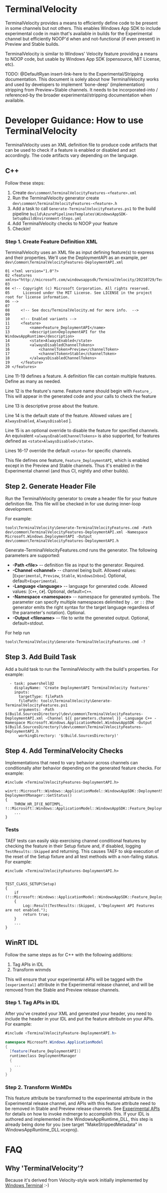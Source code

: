 # TerminalVelocity

TerminalVelocity provides a means to efficiently define code to be present in some channels but not others.
This enables Windows App SDK to include experimental code in main that's available in builds for
the Experimental channel but efficiently NOOP'd when and not-functional (if even present) in
Preview and Stable builds.

TerminalVelocity is similar to Windows' Velocity feature providing a means to NOOP code, but usable
by Windows App SDK (opensource, MIT License, etc).

TODO: @DefaultRyan insert-link-here to the Experimental/Stripping documentation. This document is
solely about how TerminalVelocity works and used by developers to implement 'bone-deep'
(implementation) stripping from Preview+Stable channels. It needs to be incorporated-into /
referenced-by the broader experimental/stripping documentation when available.

# Developer Guidance: How to use TerminalVelocity

TerminalVelocity uses an XML definition file to produce code artifacts that can be used to check if
a feature is enabled or disabled and act accordingly. The code artifacts vary depending on the
language.

## C++

Follow these steps:

1. Create `dev\common\TerminalVelocityFeatures-<feature>.xml`
2. Run the TerminalVelocity generator create `dev\common\TerminalVelocityFeatures-<feature>.h`
3. Add a task to call `Generate-TerminalVelocityFeatures.ps1` to the build pipeline `build\AzurePipelinesTemplates\WindowsAppSDK-SetupBuildEnvironment-Steps.yml`
4. Add TerminalVelocity checks to NOOP your feature
5. Checkin!

### Step 1. Create Feature Definition XML

TerminalVelocity uses an XML file as input defining feature(s) to express and their properties.
We'll use the DeploymentAPI as an example, per `dev\Common\TerminalVelocityFeatures-DeploymentAPI.xml`

```
01 <?xml version="1.0"?>
02 <features xmlns="http://microsoft.com/windowsappsdk/TerminalVelocity/20210729/TerminalVelocityFeatures.xsd">
03
04 <!-- Copyright (c) Microsoft Corporation. All rights reserved.
05      Licensed under the MIT License. See LICENSE in the project root for license information.
06 -->
07
08     <!-- See docs/TerminalVelocity.md for more info.  -->
09
10     <!-- Enabled variants -->
11     <feature>
12         <name>Feature_DeploymentAPI</name>
13         <description>DeploymentAPI for the WindowsAppRuntime</description>
14         <state>AlwaysEnabled</state>
15         <alwaysDisabledChannelTokens>
16             <channelToken>Preview</channelToken>
17             <channelToken>Stable</channelToken>
18         </alwaysDisabledChannelTokens>
19     </feature>
20 </features>
```

Line 11-19 defines a feature. A definition file can contain multiple features. Define as many as needed.

Line 12 is the feature's name. Feature name should begin with `Feature_`. This will appear in the
generated code and your calls to check the feature

Line 13 is descriptive prose about the feature.

Line 14 is the default state of the feature. Allowed values are [ `AlwaysEnabled`, `AlwaysDisabled` ].

Line 15 is an optional override to disable the feature for specified channels. An equivalent
`<alwaysEnabledChannelTokens>` is also supported, for features defined as `<state>AlwaysDisabled</state>`.

Lines 16-17 override the default `<state>` for specific channels.

This file defines one feature, `Feature_DeploymentAPI`, which is enabled except in the Preview and
Stable channels. Thus it's enabled in the Experimental channel (and thus CI, nightly and other
builds).

## Step 2. Generate Header File

Run the TerminalVelocity generator to create a header file for your feature definition file. This file will be checked in for use during inner-loop development.

For example:

```
tools\TerminalVelocity\Generate-TerminalVelocityFeatures.cmd -Path dev\common\TerminalVelocityFeatures-DeploymentAPI.xml -Namespace Microsoft.Windows.DeploymentAPI -Output dev\common\TerminalVelocityFeatures-DeploymentAPI.h
```

Generate-TerminalVelocityFeatures.cmd runs the generator. The following parameters are supported:

* **-Path &lt;file&gt;** -- definition file as input to the generator. Required.
* **-Channel &lt;channel&gt;** -- channel being built. Allowed values: [`Experimental`, `Preview`, `Stable`, `WindowsInbox`]. Optional, default=`Experimental`.
* **-Language &lt;language&gt;** -- language for generated code. Allowed values: [`C++`, `C#`]. Optional, default=`C++`.
* **-Namespace &lt;namespace&gt;** -- namespace for generated symbols. The parameter can specify multiple namespaces delimited by `.` or `::` (the generator emits the right syntax for the target language regardless of the parameter's notation). Optional.
* **-Output &lt;filename&gt;** -- file to write the generated output. Optional, default=stdout.

For help run

```
tools\TerminalVelocity\Generate-TerminalVelocityFeatures.cmd -?
```

## Step 3. Add Build Task

Add a build task to run the TerminalVelocity with the build's properties. For example:

```
  - task: powershell@2
    displayName: 'Create DeploymentAPI TerminalVelocity features'
    inputs:
      targetType: filePath
      filePath: tools\TerminalVelocity\Generate-TerminalVelocityFeatures.ps1
      arguments: -Path $(Build.SourcesDirectory)\dev\common\TerminalVelocityFeatures-DeploymentAPI.xml -Channel ${{ parameters.channel }} -Language C++ -Namespace Microsoft.Windows.ApplicationModel.WindowsAppSDK -Output $(Build.SourcesDirectory)\dev\common\TerminalVelocityFeatures-DeploymentAPI.h
      workingDirectory: '$(Build.SourcesDirectory)'
```

## Step 4. Add TerminalVelocity Checks

Implementations that need to vary behavior across channels can conditionally alter behavior
depending on the generated feature checks. For example:

```
#include <TerminalVelocityFeatures-DeploymentAPI.h>

winrt::Microsoft::Windows::ApplicationModel::WindowsAppSDK::DeploymentStatus DeploymentManager::GetStatus()
{
    THROW_HR_IF(E_NOTIMPL, !::Microsoft::Windows::ApplicationModel::WindowsAppSDK::Feature_DeploymentAPI::IsEnabled());
    ...
}
```

### Tests

TAEF tests can easily skip exercising channel conditional features by checking the feature in their Setup fixture and, if disabled, logging `TestResults::Skipped` and returning. This causes TAEF to skip execution of the reset of the Setup fixture and all test methods with a non-failing status. For example:

```
#include <TerminalVelocityFeatures-DeploymentAPI.h>


TEST_CLASS_SETUP(Setup)
{
    if (!::Microsoft::Windows::ApplicationModel::WindowsAppSDK::Feature_DeploymentAPI::IsEnabled())
    {
        Log::Result(TestResults::Skipped, L"Deployment API Features are not enabled.");
        return true;
    }
    ...
}
```

## WinRT IDL

Follow the same steps as for C++ with the following additions:

1. Tag APIs in IDL
2. Transform winmds

This will ensure that your experimental APIs will be tagged with the `[experimental]` attribute in
the Experimental release channel, and will be removed from the Stable and Preview release channels.

### Step 1. Tag APIs in IDL

After you've created your XML and generated your header, you need to include the header in your IDL
and put the feature attribute on your APIs. For example:

```cs
#include <TerminalVelocityFeature-DeploymentAPI.h>

namespace Microsoft.Windows.ApplicationModel
{
  [feature(Feature_DeploymentAPI)]
  runtimeclass DeploymentManager
  {
    ...
  }
}
```

### Step 2. Transform WinMDs

This feature attribute be transformed to the experimental attribute in the Experimental release
channel, and APIs with this feature attribute need to be removed in Stable and Preview release
channels. See [Experimental APIs](Experimental.md) for details on how to invoke mdmerge to
accomplish this. If your IDL is authored and implemented in the WindowsAppRuntime_DLL, this step is
already being done for you (see target "MakeStrippedMetadata" in WindowsAppRuntime_DLL.vcxproj).

# FAQ

## Why 'TerminalVelocity'?

Because it's derived from Velocity-style work initially implemented by
[Windows Terminal](https://github.com/Microsoft/Terminal) :-)
